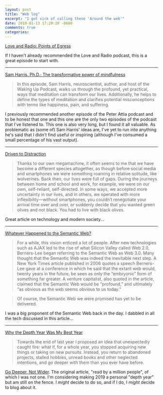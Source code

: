 ```yaml
---
layout: post
title: "Web log"
excerpt: "I got sick of calling these 'Around the web'"
date: 2019-01-13 17:29:20 -0600
comments: true
categories: 
---
```


[Love and Radio: Points of Egress](http://loveandradio.org/2018/10/points-of-egress/)

If I haven't already recommended the Love and Radio podcast, this is a great episode to start with.

---

[Sam Harris, Ph.D.: The transformative power of mindfulness](https://peterattiamd.com/samharris/)

>In this episode, Sam Harris, neuroscientist, author, and host of the Waking Up Podcast, walks us through the profound, yet practical, ways that meditation can transform our lives. Additionally, he helps to define the types of meditation and clarifies potential misconceptions with terms like happiness, pain, and suffering.

I previously recommended another episode of the Peter Attia podcast and to be honest that one and this one are the only two episodes of the podcast that I've listened to. This one is also very long, but I found it all valuable. As problematic as (some of) Sam Harris' ideas are, I've yet to run into anything he's said that I didn't find useful or inspiring (although I've consumed a small percentage of his vast output).

---

[Driven to Distraction](https://harpers.org/archive/2018/05/easy-chair-15/)

>Thanks to our own megamachine, it often seems to me that we have become a different species altogether, as though before social media and smartphones we were something roaming in relative solitude, like wolverines. Back then, our lives were full of gaps. During the journeys between home and school and work, for example, we were on our own, self-reliant, self-directed. In some ways, we accepted more uncertainty in our lives, and in others, we operated with more inflexibility—without smartphones, you couldn’t renegotiate your arrival time over and over, or suddenly decide that you wanted green olives and not black. You had to live with black olives.

Great article on technology and modern society...

---

[Whatever Happened to the Semantic Web?](https://twobithistory.org/2018/05/27/semantic-web.html)

>For a while, this vision enticed a lot of people. After new technologies such as AJAX led to the rise of what Silicon Valley called Web 2.0, Berners-Lee began referring to the Semantic Web as Web 3.0. Many thought that the Semantic Web was indeed the inevitable next step. A New York Times article published in 2006 quotes a speech Berners-Lee gave at a conference in which he said that the extant web would, twenty years in the future, be seen as only the “embryonic” form of something far greater. A venture capitalist, also quoted in the article, claimed that the Semantic Web would be “profound,” and ultimately “as obvious as the web seems obvious to us today.”

>Of course, the Semantic Web we were promised has yet to be delivered.

I was a big proponent of the Semantic Web back in the day. I dabbled in all the tech discussed in this article...

---

[Why the Depth Year Was My Best Year](https://www.raptitude.com/2018/12/why-the-depth-year-was-my-best-year/)

>Towards the end of last year I proposed an idea that unexpectedly caught fire: what if, for a whole year, you stopped acquiring new things or taking on new pursuits. Instead, you return to abandoned projects, stalled hobbies, unread books and other neglected intentions, and go deeper with them than you ever have before.

[Go Deeper, Not Wider](https://www.raptitude.com/2017/12/go-deeper-not-wider/). The original article, "read by a million people", of which I was not one. I'm considering making 2019 a personal "depth year" but am still on the fence. I _might_ decide to do so, and if I do, I _might_ decide to blog about it.
